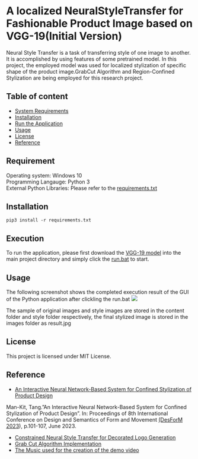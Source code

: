 A localized NeuralStyleTransfer for Fashionable Product Image based on VGG-19(Initial Version)
======================

Neural Style Transfer is a task of transferring style
of one image to another. It is accomplished by using features of some pretrained model.
In this project, the employed model was used for localized stylization of specific shape
of the product image.GrabCut Algorithm and Region-Confined Stylization are being employed
for this research project.

## Table of content

- [System Requirements](#Requirement)
- [Installation](#Installation)
- [Run the Application](#Execution)
- [Usage](#Usage)
- [License](#license)
- [Reference](#Reference)

## Requirement
Operating system: Windows 10 <br />
Programming Langauge: Python 3 <br />
External Python Libraries: Please refer to the [requirements.txt](https://github.com/jackyt1010/An-Interactive-Neural-Network-Based-System-for-Confined-Stylization-of-Product-Design/blob/main/requirements.txt)

## Installation

```pip3 install -r requirements.txt```

## Execution
To run the application, please first download the [VGG-19 model](https://mega.nz/file/QDElFIZY#Gk99DLTosoDI-gvB8Fg6YvaBNDhVMyLptVJfeV_tDrY) into the main project directory and simply click the [run.bat](https://github.com/jackyt1010/An-Interactive-Neural-Network-Based-System-for-Contained-Stylization-of-Product-Design/blob/main/run.bat) to start.

## Usage
The following screenshot shows the completed execution result of the GUI of the Python application after clickling the run.bat
![](https://github.com/jackyt1010/An-Interactive-Neural-Network-Based-System-for-Contained-Stylization-of-Product-Design/blob/main/gui.jpg)

The sample of original images and style images are stored in the content folder and style folder respectively, the final stylized image is stored in the images folder as result.jpg

## License

This project is licensed under MIT License.

## Reference
* [An Interactive Neural Network-Based System for Confined Stylization of Product Design](https://github.com/jackyt1010/An-Interactive-Neural-Network-Based-System-for-Contained-Stylization-of-Product-Design/edit/main/README.md)

 Man-Kit, Tang.”An Interactive Neural Network-Based System for Confined Stylization of Product Design”. In: Proceedings of 8th International Conference on Design and Semantics of Form and Movement [(DesForM 2023](https://www.desform2023.org/)), p.101-107, June 2023.
* [Constrained Neural Style Transfer for Decorated Logo Generation](https://github.com/gttugsuu/Constrained-Neural-Style-Transfer-for-Decorated-Logo-Generation)
* [Grab Cut Algorithm Implementation](https://github.com/louisfb01/iterative-grabcut)
* [The Music used for the creation of the demo video](https://imperss.bandcamp.com/track/reflection)
